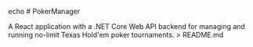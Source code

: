 echo # PokerManager

A React application with a .NET Core Web API backend for managing and running no-limit Texas Hold'em poker tournaments. > README.md